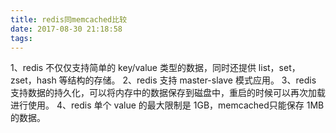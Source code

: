 ```yaml
---
title: redis同memcached比较
date: 2017-08-30 21:18:58
tags:
---
```

1、redis 不仅仅支持简单的 key/value 类型的数据，同时还提供 list，set，zset，hash 等结构的存储。
2、redis 支持 master-slave 模式应用。
3、redis 支持数据的持久化，可以将内存中的数据保存到磁盘中，重启的时候可以再次加载进行使用。
4、redis 单个 value 的最大限制是 1GB，memcached只能保存 1MB 的数据。